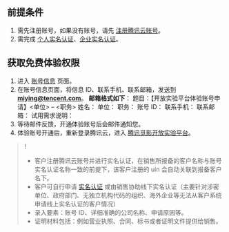 ## 前提条件
1. 需先注册账号，如果没有账号，请先 [注册腾讯云账号](https://cloud.tencent.com/document/product/378/17985)。
2. 需完成 [个人实名认证](https://cloud.tencent.com/document/product/378/10495)、[企业实名认证](https://cloud.tencent.com/document/product/378/10496)。

## 获取免费体验权限
1. 进入 [账号信息](https://console.cloud.tencent.com/developer) 页面。
2. 在账号信息页面，将信息 ID、联系手机、联系邮箱，发送到 <b>miying@tencent.com</b>。
**邮箱格式如下**：
题目：【开放实验平台体验账号申请】<单位> – <职务>
姓名：
单位：
职务：
账号 ID：
联系手机：
联系邮箱：
试用需求说明：
3. 等待邮件反馈，开通体验账号后会邮件通知您。
4. 体验账号开通后，重新登录腾讯云，进入 [腾讯觅影开放实验平台](https://console.cloud.tencent.com/taop)。
>!
>- 客户注册腾讯云账号并进行实名认证，在销售所报备的客户名称与账号实名认证名称一致的前提下，该客户注册的 uin 会自动关联到报备客户名下。
>- 客户可自行申请 [实名认证](https://console.cloud.tencent.com/developer/auth)  或由销售协助线下实名认证（主要针对涉密单位、政府部门、无独立机构代码的组织、海外企业等无法从客户系统申请线上实名认证的客户情况）
>- 录入要素：账号 ID、详细准确的公司名称、申请原因等。
>- 证明材料包括：例如营业执照、合同、标书或者证明文件提供给销售。
